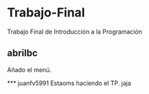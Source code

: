 # Trabajo-Final
Trabajo Final de Introducción a la Programación

## abrilbc 
Añado el menú.

*** juanfv5991
Estaoms haciendo el TP. jaja
